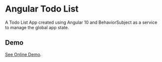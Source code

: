 # Angular Todo List

A Todo List App created using Angular 10 and BehaviorSubject as a service to manage the global app state.

## Demo
[See Online Demo](https://welisonmenezes.github.io/angular-todo-list/).